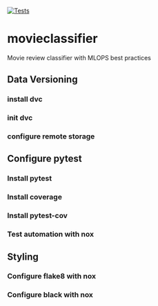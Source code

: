 [![Tests](https://github.com/<your-username>/hypermodern-python/workflows/Tests/badge.svg)](https://github.com/cmftall/movieclassifier/actions?workflow=CI)

# movieclassifier

Movie review classifier with MLOPS best practices


## Data Versioning
### install dvc
### init dvc
### configure remote storage

## Configure pytest
### Install pytest
### Install coverage
### Install pytest-cov
### Test automation with nox
## Styling
### Configure flake8 with nox
### Configure black with nox


##
